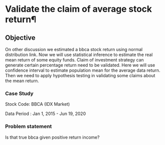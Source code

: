 # Validate the claim of average stock return¶
## Objective
On other discussion we estimated a bbca stock return using normal distribution link. Now we will use statistical inference to estimate the real mean return of some equity funds. Claim of investment strategy can generate certain percentage return need to be validated. Here we will use confidence interval to estimate population mean for the average data return. Then we need to apply hypothesis testing in validating some claims about the mean return.

### Case Study
Stock Code: BBCA (IDX Market)

Data Period : Jan 1, 2015 - Jun 19, 2020

### Problem statement
Is that true bbca given positive return income?
